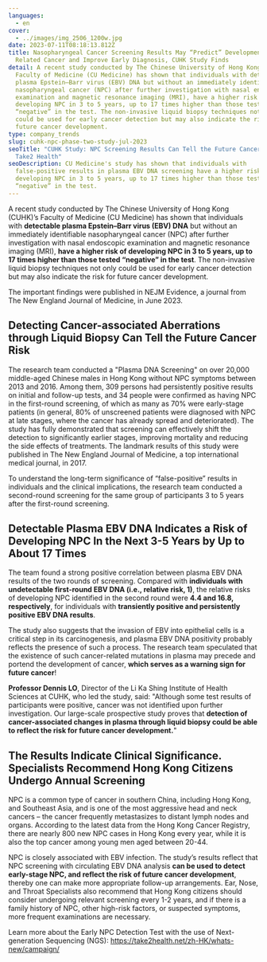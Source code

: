 ```yaml
---
languages:
  - en
cover:
  - ../images/img_2506_1200w.jpg
date: 2023-07-11T08:18:13.812Z
title: Nasopharyngeal Cancer Screening Results May “Predict” Development of
  Related Cancer and Improve Early Diagnosis, CUHK Study Finds
detail: A recent study conducted by The Chinese University of Hong Kong (CUHK)’s
  Faculty of Medicine (CU Medicine) has shown that individuals with detectable
  plasma Epstein–Barr virus (EBV) DNA but without an immediately identifiable
  nasopharyngeal cancer (NPC) after further investigation with nasal endoscopic
  examination and magnetic resonance imaging (MRI), have a higher risk of
  developing NPC in 3 to 5 years, up to 17 times higher than those tested
  “negative” in the test. The non-invasive liquid biopsy techniques not only
  could be used for early cancer detection but may also indicate the risk for
  future cancer development.
type: company_trends
slug: cuhk-npc-phase-two-study-jul-2023
seoTitle: "CUHK Study: NPC Screening Results Can Tell the Future Cancer Risk |
  Take2 Health"
seoDescription: CU Medicine's study has shown that individuals with
  false-positive results in plasma EBV DNA screening have a higher risk of
  developing NPC in 3 to 5 years, up to 17 times higher than those tested
  “negative” in the test.
---
```

A recent study conducted by The Chinese University of Hong Kong (CUHK)’s Faculty of Medicine (CU Medicine) has shown that individuals with <b>detectable plasma Epstein–Barr virus (EBV) DNA</b> but without an immediately identifiable nasopharyngeal cancer (NPC) after further investigation with nasal endoscopic examination and magnetic resonance imaging (MRI), <b>have a higher risk of developing NPC in 3 to 5 years, up to 17 times higher than those tested “negative” in the test</b>. The non-invasive liquid biopsy techniques not only could be used for early cancer detection but may also indicate the risk for future cancer development.

The important findings were published in NEJM Evidence, a journal from The New England Journal of Medicine, in June 2023.

## Detecting Cancer-associated Aberrations through Liquid Biopsy Can Tell the Future Cancer Risk 

The research team conducted a "Plasma DNA Screening" on over 20,000 middle-aged Chinese males in Hong Kong without NPC symptoms between 2013 and 2016. Among them, 309 persons had persistently positive results on initial and follow-up tests, and 34 people were confirmed as having NPC in the first-round screening, of which as many as 70% were early-stage patients (in general, 80% of unscreened patients were diagnosed with NPC at late stages, where the cancer has already spread and deteriorated). The study has fully demonstrated that screening can effectively shift the detection to significantly earlier stages, improving mortality and reducing the side effects of treatments. The landmark results of this study were published in The New England Journal of Medicine, a top international medical journal, in 2017.

To understand the long-term significance of “false-positive” results in individuals and the clinical implications, the research team conducted a second-round screening for the same group of participants 3 to 5 years after the first-round screening.

## Detectable Plasma EBV DNA Indicates a Risk of Developing NPC In the Next 3-5 Years by Up to About 17 Times

The team found a strong positive correlation between plasma EBV DNA results of the two rounds of screening. Compared with <b>individuals with undetectable first-round EBV DNA (i.e., relative risk, 1)</b>, the relative risks of developing NPC identified in the second round were <b>4.4 and 16.8, respectively</b>, for individuals with <b>transiently positive and persistently positive EBV DNA results</b>.

The study also suggests that the invasion of EBV into epithelial cells is a critical step in its carcinogenesis, and plasma EBV DNA positivity probably reflects the presence of such a process. The research team speculated that the existence of such cancer-related mutations in plasma may precede and portend the development of cancer, <b>which serves as a warning sign for future cancer</b>!

<b>Professor Dennis LO</b>, Director of the Li Ka Shing Institute of Health Sciences at CUHK, who led the study, said: "Although some test results of participants were positive, cancer was not identified upon further investigation. Our large-scale prospective study proves that <b>detection of cancer-associated changes in plasma through liquid biopsy could be able to reflect the risk for future cancer development.</b>"

## The Results Indicate Clinical Significance. Specialists Recommend Hong Kong Citizens Undergo Annual Screening

NPC is a common type of cancer in southern China, including Hong Kong, and Southeast Asia, and is one of the most aggressive head and neck cancers – the cancer frequently metastasizes to distant lymph nodes and organs. According to the latest data from the Hong Kong Cancer Registry, there are nearly 800 new NPC cases in Hong Kong every year, while it is also the top cancer among young men aged between 20-44.

NPC is closely associated with EBV infection. The study’s results reflect that NPC screening with circulating EBV DNA analysis <b>can be used to detect early-stage NPC, and reflect the risk of future cancer development</b>, thereby one can make more appropriate follow-up arrangements. Ear, Nose, and Throat Specialists also recommend that Hong Kong citizens should consider undergoing relevant screening every 1-2 years, and if there is a family history of NPC, other high-risk factors, or suspected symptoms, more frequent examinations are necessary.

Learn more about the Early NPC Detection Test with the use of Next-generation Sequencing (NGS): https://take2health.net/zh-HK/whats-new/campaign/